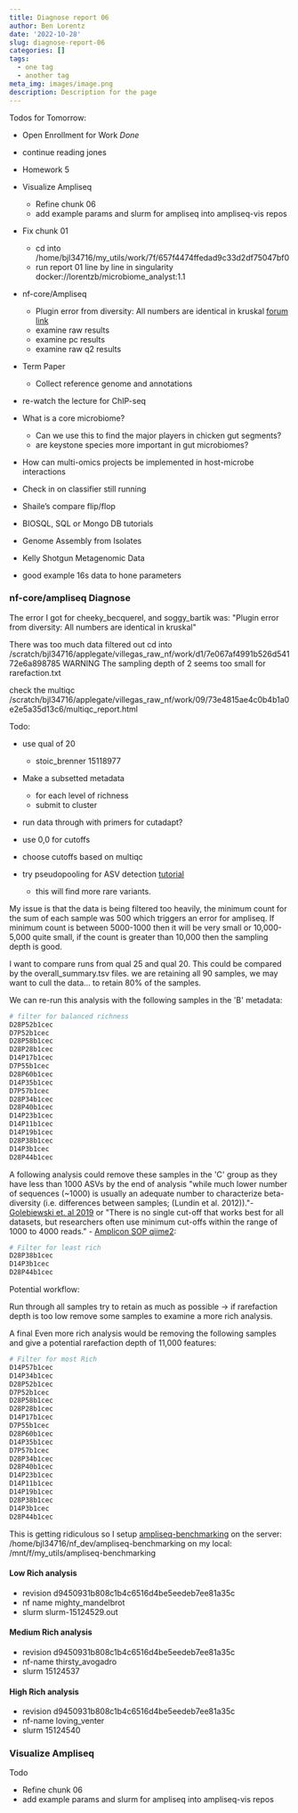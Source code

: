 ```yaml
---
title: Diagnose report 06
author: Ben Lorentz
date: '2022-10-28'
slug: diagnose-report-06
categories: []
tags:
  - one tag
  - another tag
meta_img: images/image.png
description: Description for the page
---
```


Todos for Tomorrow:
- Open Enrollment for Work *Done*
- continue reading jones
- Homework 5
- Visualize Ampliseq
  - Refine chunk 06
  - add example params and slurm for ampliseq into ampliseq-vis repos
- Fix chunk 01
  - cd into /home/bjl34716/my_utils/work/7f/657f4474ffedad9c33d2df75047bf0
  - run report 01 line by line in singularity docker://lorentzb/microbiome_analyst:1.1
- nf-core/Ampliseq
  - Plugin error from diversity: All numbers are identical in kruskal [forum link](https://forum.qiime2.org/t/error-plugin-error-from-diversity-all-numbers-are-identical-in-kruskal/15033)
  - examine raw results
  - examine pc results
  - examine raw q2 results
- Term Paper
  - Collect reference genome and annotations
- re-watch the lecture for ChIP-seq
- What is a core microbiome?
  - Can we use this to find the major players in chicken gut segments?
  - are keystone species more important in gut microbiomes?
- How can multi-omics projects be implemented in host-microbe interactions
- Check in on classifier still running

- Shaile’s compare flip/flop

- BIOSQL, SQL or Mongo DB tutorials
- Genome Assembly from Isolates
- Kelly Shotgun Metagenomic Data
- good example 16s data to hone parameters

### nf-core/ampliseq Diagnose

The error I got for cheeky_becquerel, and soggy_bartik was: "Plugin error from diversity: All numbers are identical in kruskal" 

There was too much data filtered out
cd into /scratch/bjl34716/applegate/villegas_raw_nf/work/d1/7e067af4991b526d54172e6a898785
WARNING The sampling depth of 2 seems too small for rarefaction.txt

check the multiqc /scratch/bjl34716/applegate/villegas_raw_nf/work/09/73e4815ae4c0b4b1a0e2e5a35d13c6/multiqc_report.html

Todo: 
- use qual of 20
  - stoic_brenner 15118977
- Make a subsetted metadata
  - for each level of richness
  - submit to cluster

- run data through with primers for cutadapt?
- use 0,0 for cutoffs
- choose cutoffs based on multiqc
- try pseudopooling for ASV detection [tutorial](https://benjjneb.github.io/dada2/pseudo.html)
  - this will find more rare variants. 
  
My issue is that the data is being filtered too heavily, the minimum count for the sum of each sample was 500 which triggers an error for ampliseq. If minimum count is between 5000-1000 then it will be very small or 10,000-5,000 quite small, if the count is greater than 10,000 then the sampling depth is good. 

I want to compare runs from qual 25 and qual 20. This could be compared by the overall_summary.tsv files.
we are retaining all 90 samples, we may want to cull the data... to retain 80% of the samples. 

We can re-run this analysis with the following samples in the 'B' metadata:

```bash
# filter for balanced richness
D28P52b1cec
D7P52b1cec
D28P58b1cec
D28P28b1cec
D14P17b1cec
D7P55b1cec
D28P60b1cec
D14P35b1cec
D7P57b1cec
D28P34b1cec
D28P40b1cec
D14P23b1cec
D14P11b1cec
D14P19b1cec
D28P38b1cec
D14P3b1cec
D28P44b1cec
```

A following analysis could remove these samples in the 'C' group as they have less than 1000 ASVs by the end of analysis "while much lower number of sequences (~1000) is usually an adequate number to characterize beta-diversity (i.e. differences between samples; (Lundin et al. 2012))."- [Golebiewski et. al 2019](https://sfamjournals.onlinelibrary.wiley.com/doi/10.1111/jam.14380) or "There is no single cut-off that works best for all datasets, but researchers often use minimum cut-offs within the range of 1000 to 4000 reads." - [Amplicon SOP qiime2](https://github.com/LangilleLab/microbiome_helper/wiki/Amplicon-SOP-v2-(qiime2-2020.8)#43-exclude-low-depth-samples):

```bash
# Filter for least rich
D28P38b1cec
D14P3b1cec
D28P44b1cec
```

Potential workflow:

Run through all samples try to retain as much as possible -> if rarefaction depth is too low remove some samples to examine a more rich analysis. 

A final Even more rich analysis would be removing the following samples and give a potential rarefaction depth of 11,000 features:

```bash
# Filter for most Rich
D14P57b1cec
D14P34b1cec
D28P52b1cec
D7P52b1cec
D28P58b1cec
D28P28b1cec
D14P17b1cec
D7P55b1cec
D28P60b1cec
D14P35b1cec
D7P57b1cec
D28P34b1cec
D28P40b1cec
D14P23b1cec
D14P11b1cec
D14P19b1cec
D28P38b1cec
D14P3b1cec
D28P44b1cec
```

This is getting ridiculous so I setup [ampliseq-benchmarking](https://github.com/lorentzben/ampliseq-benchmarking)
on the server: /home/bjl34716/nf_dev/ampliseq-benchmarking
on my local: /mnt/f/my_utils/ampliseq-benchmarking

#### Low Rich analysis

- revision d9450931b808c1b4c6516d4be5eedeb7ee81a35c
- nf name mighty_mandelbrot
- slurm slurm-15124529.out

#### Medium Rich analysis

- revision d9450931b808c1b4c6516d4be5eedeb7ee81a35c
- nf-name thirsty_avogadro
- slurm 15124537

#### High Rich analysis

- revision d9450931b808c1b4c6516d4be5eedeb7ee81a35c
- nf-name loving_venter
- slurm 15124540

### Visualize Ampliseq

Todo 
  - Refine chunk 06
  - add example params and slurm for ampliseq into ampliseq-vis repos

